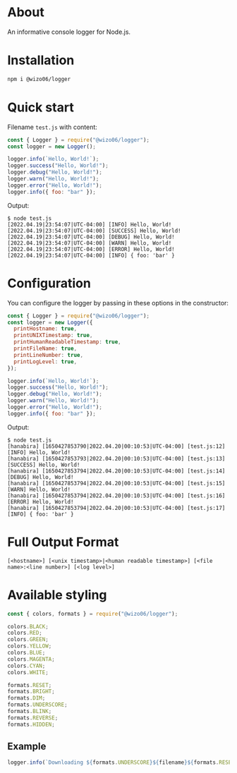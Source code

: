 # About

An informative console logger for Node.js.

# Installation

```bash
npm i @wizo06/logger
```

# Quick start

Filename `test.js` with content:

```js
const { Logger } = require("@wizo06/logger");
const logger = new Logger();

logger.info(`Hello, World!`);
logger.success("Hello, World!");
logger.debug("Hello, World!");
logger.warn("Hello, World!");
logger.error("Hello, World!");
logger.info({ foo: "bar" });
```

Output:

```console
$ node test.js
[2022.04.19|23:54:07|UTC-04:00] [INFO] Hello, World!
[2022.04.19|23:54:07|UTC-04:00] [SUCCESS] Hello, World!
[2022.04.19|23:54:07|UTC-04:00] [DEBUG] Hello, World!
[2022.04.19|23:54:07|UTC-04:00] [WARN] Hello, World!
[2022.04.19|23:54:07|UTC-04:00] [ERROR] Hello, World!
[2022.04.19|23:54:07|UTC-04:00] [INFO] { foo: 'bar' }
```

# Configuration

You can configure the logger by passing in these options in the constructor:

```js
const { Logger } = require("@wizo06/logger");
const logger = new Logger({
  printHostname: true,
  printUNIXTimestamp: true,
  printHumanReadableTimestamp: true,
  printFileName: true,
  printLineNumber: true,
  printLogLevel: true,
});

logger.info(`Hello, World!`);
logger.success("Hello, World!");
logger.debug("Hello, World!");
logger.warn("Hello, World!");
logger.error("Hello, World!");
logger.info({ foo: "bar" });
```

Output:

```console
$ node test.js
[hanabira] [1650427853790|2022.04.20|00:10:53|UTC-04:00] [test.js:12] [INFO] Hello, World!
[hanabira] [1650427853793|2022.04.20|00:10:53|UTC-04:00] [test.js:13] [SUCCESS] Hello, World!
[hanabira] [1650427853794|2022.04.20|00:10:53|UTC-04:00] [test.js:14] [DEBUG] Hello, World!
[hanabira] [1650427853794|2022.04.20|00:10:53|UTC-04:00] [test.js:15] [WARN] Hello, World!
[hanabira] [1650427853794|2022.04.20|00:10:53|UTC-04:00] [test.js:16] [ERROR] Hello, World!
[hanabira] [1650427853794|2022.04.20|00:10:53|UTC-04:00] [test.js:17] [INFO] { foo: 'bar' }
```

# Full Output Format

```
[<hostname>] [<unix timestamp>|<human readable timestamp>] [<file name>:<line number>] [<log level>]
```

# Available styling

```js
const { colors, formats } = require("@wizo06/logger");

colors.BLACK;
colors.RED;
colors.GREEN;
colors.YELLOW;
colors.BLUE;
colors.MAGENTA;
colors.CYAN;
colors.WHITE;

formats.RESET;
formats.BRIGHT;
formats.DIM;
formats.UNDERSCORE;
formats.BLINK;
formats.REVERSE;
formats.HIDDEN;
```

## Example

```js
logger.info(`Downloading ${formats.UNDERSCORE}${filename}${formats.RESET}`);
```

